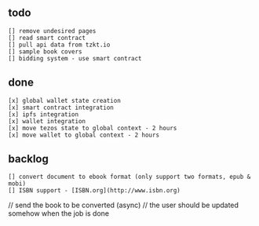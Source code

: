 ## todo

    [] remove undesired pages
    [] read smart contract
    [] pull api data from tzkt.io
    [] sample book covers
    [] bidding system - use smart contract

## done

    [x] global wallet state creation
    [x] smart contract integration
    [x] ipfs integration
    [x] wallet integration
    [x] move tezos state to global context - 2 hours
    [x] move wallet to global context - 2 hours

## backlog

    [] convert document to ebook format (only support two formats, epub & mobi)
    [] ISBN support - [ISBN.org](http://www.isbn.org)

// send the book to be converted (async)
// the user should be updated somehow when the job is done
